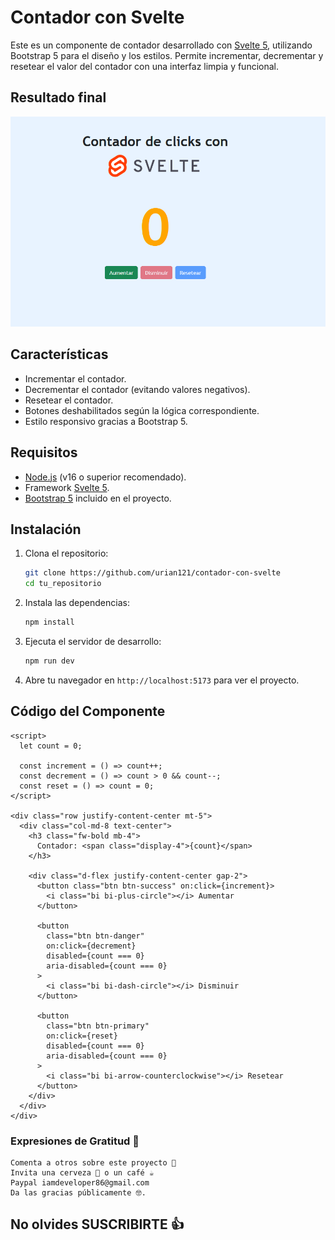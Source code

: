 # Contador con Svelte

Este es un componente de contador desarrollado con [Svelte 5](https://svelte.dev), utilizando Bootstrap 5 para el diseño y los estilos. Permite incrementar, decrementar y resetear el valor del contador con una interfaz limpia y funcional.

## Resultado final

![Contador con Svelte](https://raw.githubusercontent.com/urian121/imagenes-proyectos-github/refs/heads/master/contador-con-svelte.png)


## Características
- Incrementar el contador.
- Decrementar el contador (evitando valores negativos).
- Resetear el contador.
- Botones deshabilitados según la lógica correspondiente.
- Estilo responsivo gracias a Bootstrap 5.

## Requisitos
- [Node.js](https://nodejs.org/) (v16 o superior recomendado).
- Framework [Svelte 5](https://svelte.dev).
- [Bootstrap 5](https://getbootstrap.com/) incluido en el proyecto.

## Instalación

1. Clona el repositorio:
   ```bash
   git clone https://github.com/urian121/contador-con-svelte
   cd tu_repositorio
   ```

2. Instala las dependencias:
   ```bash
   npm install
   ```

3. Ejecuta el servidor de desarrollo:
   ```bash
   npm run dev
   ```

4. Abre tu navegador en `http://localhost:5173` para ver el proyecto.

## Código del Componente

```svelte
<script>
  let count = 0;

  const increment = () => count++;
  const decrement = () => count > 0 && count--;
  const reset = () => count = 0;
</script>

<div class="row justify-content-center mt-5">
  <div class="col-md-8 text-center">
    <h3 class="fw-bold mb-4">
      Contador: <span class="display-4">{count}</span>
    </h3>

    <div class="d-flex justify-content-center gap-2">
      <button class="btn btn-success" on:click={increment}>
        <i class="bi bi-plus-circle"></i> Aumentar
      </button>

      <button
        class="btn btn-danger"
        on:click={decrement}
        disabled={count === 0}
        aria-disabled={count === 0}
      >
        <i class="bi bi-dash-circle"></i> Disminuir
      </button>

      <button
        class="btn btn-primary"
        on:click={reset}
        disabled={count === 0}
        aria-disabled={count === 0}
      >
        <i class="bi bi-arrow-counterclockwise"></i> Resetear
      </button>
    </div>
  </div>
</div>
```



### Expresiones de Gratitud 🎁

    Comenta a otros sobre este proyecto 📢
    Invita una cerveza 🍺 o un café ☕
    Paypal iamdeveloper86@gmail.com
    Da las gracias públicamente 🤓.

## No olvides SUSCRIBIRTE 👍